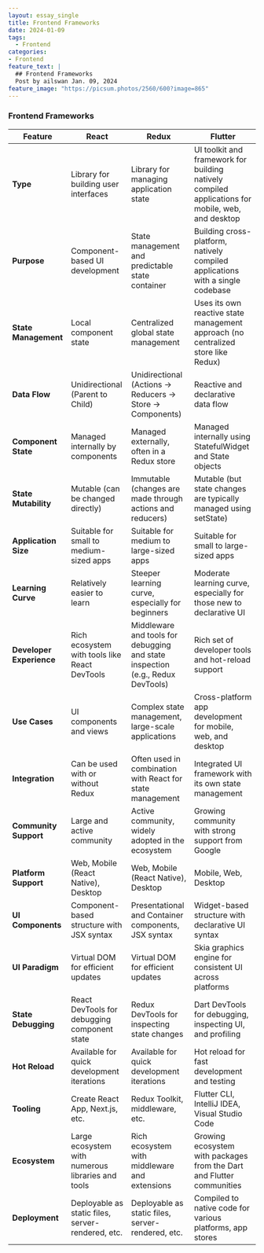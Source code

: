 ```yaml
---
layout: essay_single
title: Frontend Frameworks
date: 2024-01-09
tags:
  - Frontend
categories:
- Frontend
feature_text: |
  ## Frontend Frameworks
  Post by ailswan Jan. 09, 2024
feature_image: "https://picsum.photos/2560/600?image=865"
---
```


### Frontend Frameworks 
 | Feature                          | React                                              | Redux                                                  | Flutter                                                      |
|----------------------------------|----------------------------------------------------|---------------------------------------------------------|--------------------------------------------------------------|
| **Type**                         | Library for building user interfaces               | Library for managing application state                   | UI toolkit and framework for building natively compiled applications for mobile, web, and desktop                              |
| **Purpose**                      | Component-based UI development                     | State management and predictable state container        | Building cross-platform, natively compiled applications with a single codebase                                            |
| **State Management**             | Local component state                              | Centralized global state management                      | Uses its own reactive state management approach (no centralized store like Redux)                                         |
| **Data Flow**                    | Unidirectional (Parent to Child)                   | Unidirectional (Actions -> Reducers -> Store -> Components) | Reactive and declarative data flow                            |
| **Component State**              | Managed internally by components                   | Managed externally, often in a Redux store                | Managed internally using StatefulWidget and State objects     |
| **State Mutability**             | Mutable (can be changed directly)                  | Immutable (changes are made through actions and reducers) | Mutable (but state changes are typically managed using setState) |
| **Application Size**             | Suitable for small to medium-sized apps            | Suitable for medium to large-sized apps                   | Suitable for small to large-sized apps                        |
| **Learning Curve**               | Relatively easier to learn                         | Steeper learning curve, especially for beginners         | Moderate learning curve, especially for those new to declarative UI                                                      |
| **Developer Experience**         | Rich ecosystem with tools like React DevTools      | Middleware and tools for debugging and state inspection (e.g., Redux DevTools) | Rich set of developer tools and hot-reload support               |
| **Use Cases**                    | UI components and views                            | Complex state management, large-scale applications      | Cross-platform app development for mobile, web, and desktop    |
| **Integration**                  | Can be used with or without Redux                   | Often used in combination with React for state management | Integrated UI framework with its own state management           |
| **Community Support**            | Large and active community                         | Active community, widely adopted in the ecosystem        | Growing community with strong support from Google               |
| **Platform Support**             | Web, Mobile (React Native), Desktop                | Web, Mobile (React Native), Desktop                      | Mobile, Web, Desktop                                           |
| **UI Components**                | Component-based structure with JSX syntax          | Presentational and Container components, JSX syntax     | Widget-based structure with declarative UI syntax              |
| **UI Paradigm**                  | Virtual DOM for efficient updates                 | Virtual DOM for efficient updates                        | Skia graphics engine for consistent UI across platforms        |
| **State Debugging**              | React DevTools for debugging component state       | Redux DevTools for inspecting state changes               | Dart DevTools for debugging, inspecting UI, and profiling       |
| **Hot Reload**                   | Available for quick development iterations        | Available for quick development iterations              | Hot reload for fast development and testing                    |
| **Tooling**                      | Create React App, Next.js, etc.                   | Redux Toolkit, middleware, etc.                         | Flutter CLI, IntelliJ IDEA, Visual Studio Code                  |
| **Ecosystem**                    | Large ecosystem with numerous libraries and tools | Rich ecosystem with middleware and extensions           | Growing ecosystem with packages from the Dart and Flutter communities |
| **Deployment**                   | Deployable as static files, server-rendered, etc.  | Deployable as static files, server-rendered, etc.        | Compiled to native code for various platforms, app stores       |

 